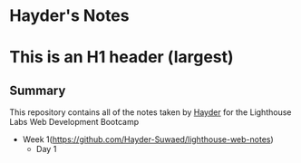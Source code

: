 # Hayder's Notes
# This is an H1 header (largest)
## Summary 

This repository contains all of the notes taken by [Hayder](https://github.com/Hayder-Suwaed/lighthouse-web-notes) for the Lighthouse Labs Web Development Bootcamp
* Week 1(https://github.com/Hayder-Suwaed/lighthouse-web-notes)
  * Day 1